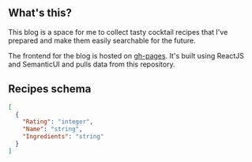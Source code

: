 ## What's this?

This blog is a space for me to collect tasty cocktail recipes that I've prepared
and make them easily searchable for the future.

The frontend for the blog is hosted on [gh-pages](https://justamouse.com/cocktails/).
It's built using ReactJS and SemanticUI and pulls data from this repository.

## Recipes schema

```json
[
  {
    "Rating": "integer",
    "Name": "string",
    "Ingredients": "string"
  }
]
```
